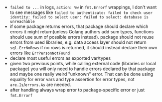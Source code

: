 - `failed to ...` in logs, `action: %w` in `fmt.Errorf` wrappings, I don't want to see messages like `failed to authenticate: failed to check user identity: failed to select user: failed to select: database is unreachable`
- if some package returns errors, that package should declare which errors it might return(unless Golang authors add sum types, functions should use sum of possible errors instead). package should not reuse errors from used libraries, e.g. data access layer should not return `sql.ErrNoRows` if no rows is returned, it should instead declare their own errors like `ErrPersonNotFound`
- declare most useful errors as exported var/types
- given two previous points, while calling external code (libraries or local package) you will only need to handle errors declared by that package and maybe one really weird "unknown" error. That can be done using equality for error vars and type assertion for error types, not `are.Is`/`errors.As` are needed.
- after handling always wrap error to package-specific error or just `fmt.Errorf`